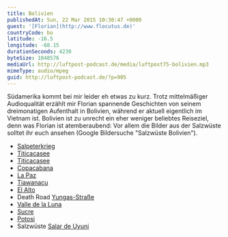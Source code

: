 ```yaml
---
title: Bolivien
publishedAt: Sun, 22 Mar 2015 10:30:47 +0000
guest: '[Florian](http://www.flocutus.de)'
countryCode: bo
latitude: -16.5
longitude: -68.15
durationSeconds: 4230
byteSize: 1048576
mediaUrl: http://luftpost-podcast.de/media/luftpost75-bolivien.mp3
mimeType: audio/mpeg
guid: http://luftpost-podcast.de/?p=905
---
```


Südamerika kommt bei mir leider eh etwas zu kurz. Trotz mittelmäßiger Audioqualität erzählt mir Florian spannende Geschichten von seinem dreimonatigen Aufenthalt in Bolivien, während er aktuell eigentlich im Vietnam ist. Bolivien ist zu unrecht ein eher weniger beliebtes Reiseziel, denn was Florian ist atemberaubend: Vor allem die Bilder aus der Salzwüste solltet ihr euch ansehen (Google Bildersuche "Salzwüste Bolivien"). 
* [Salpeterkrieg](http://de.wikipedia.org/wiki/Salpeterkrieg)
* [Titicacasee](http://de.wikipedia.org/wiki/Titicacasee)
* [Titicacasee](http://de.wikipedia.org/wiki/Titicacasee)
* [Copacabana](http://de.wikipedia.org/wiki/Copacabana%5F%28Bolivien%29)
* [La Paz](http://de.wikipedia.org/wiki/La%5FPaz)
* [Tiawanacu](http://de.wikipedia.org/wiki/Tiawanacu)
* [El Alto](http://de.wikipedia.org/wiki/El%5FAlto)
* Death Road [Yungas-Straße](http://de.wikipedia.org/wiki/Yungas-Stra%C3%9Fe)
* [Valle de la Luna](http://de.wikipedia.org/wiki/Valle%5Fde%5Fla%5FLuna%5F%28Bolivien%29)
* [Sucre](http://de.wikipedia.org/wiki/Sucre)
* [Potosi](http://de.wikipedia.org/wiki/Potos%C3%AD)
* Salzwüste [Salar de Uyuni](http://de.wikipedia.org/wiki/Salar%5Fde%5FUyuni)
